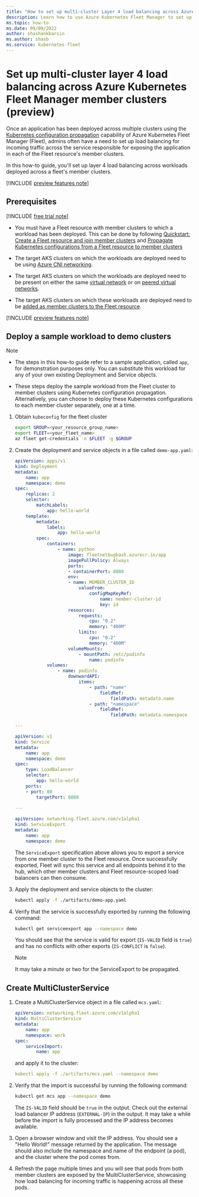 ```yaml
---
title: "How to set up multi-cluster Layer 4 load balancing across Azure Kubernetes Fleet Manager member clusters (preview)"
description: Learn how to use Azure Kubernetes Fleet Manager to set up multi-cluster Layer 4 load balancing across workloads deployed on multiple member clusters.
ms.topic: how-to
ms.date: 09/09/2022
author: shashankbarsin
ms.author: shasb
ms.service: kubernetes-fleet
---
```


# Set up multi-cluster layer 4 load balancing across Azure Kubernetes Fleet Manager member clusters (preview)

Once an application has been deployed across multiple clusters using the [Kubernetes configuration propagation](./configuration-propagation.md) capability of Azure Kubernetes Fleet Manager (Fleet), admins often have a need to set up load balancing for incoming traffic across the service responsible for exposing the application in each of the Fleet resource's member clusters.

In this how-to guide, you'll set up layer 4 load balancing across workloads deployed across a fleet's member clusters.

[!INCLUDE [preview features note](./includes/preview/preview-callout.md)]

## Prerequisites

[!INCLUDE [free trial note](../../includes/quickstarts-free-trial-note.md)]

* You must have a Fleet resource with member clusters to which a workload has been deployed. This can be done by following [Quickstart: Create a Fleet resource and join member clusters](quickstart-create-fleet-and-members.md) and [Propagate Kubernetes configurations from a Fleet resource to member clusters](configuration-propagation.md)

* The target AKS clusters on which the workloads are deployed need to be using [Azure CNI networking](../aks/configure-azure-cni.md).

* The target AKS clusters on which the workloads are deployed need to be present on either the same [virtual network](../virtual-network/virtual-networks-overview.md) or on [peered virtual networks](../virtual-network/virtual-network-peering-overview.md).

* The target AKS clusters on which these workloads are deployed need to be [added as member clusters to the Fleet resource](./quickstart-create-fleet-and-members.md#join-member-clusters).

[!INCLUDE [preview features note](../../includes/azure-cli-prepare-your-environment-no-header.md)]

## Deploy a sample workload to demo clusters

> [!NOTE]
>
> * The steps in this how-to guide refer to a sample application, called `app`, for demonstration purposes only. You can substitute this workload for any of your own existing Deployment and Service objects.
>
> * These steps deploy the sample workload from the Fleet cluster to member clusters using Kubernetes configuration propagation. Alternatively, you can choose to deploy these Kubernetes configurations to each member cluster separately, one at a time.

1. Obtain `kubeconfig` for the fleet cluster

	```bash
	export GROUP=<your_resource_group_name>
	export FLEET=<your_fleet_name>
	az fleet get-credentials -n $FLEET -g $GROUP
	```

1. Create the deployment and service objects in a file called `demo-app.yaml`:

	```yml
	apiVersion: apps/v1
	kind: Deployment
	metadata:
		name: app
		namespace: demo
	spec:
		replicas: 2
		selector:
			matchLabels:
				app: hello-world
		template:
			metadata:
				labels:
					app: hello-world
			spec:
				containers:
					- name: python
						image: fleetnetbugbash.azurecr.io/app
						imagePullPolicy: Always
						ports:
						- containerPort: 8080
						env:
						- name: MEMBER_CLUSTER_ID
							valueFrom:
								configMapKeyRef:
									name: member-cluster-id
									key: id
						resources:
							requests:
								cpu: "0.2"
								memory: "400M"
							limits:
								cpu: "0.2"
								memory: "400M"
						volumeMounts:
							- mountPath: /etc/podinfo
								name: podinfo
				volumes:
					- name: podinfo
						downwardAPI:
							items:
								- path: "name"
									fieldRef:
										fieldPath: metadata.name
								- path: "namespace"
									fieldRef:
										fieldPath: metadata.namespace
    
    ---
    
    apiVersion: v1
    kind: Service
    metadata:
    	name: app
    	namespace: demo
    spec:
    	type: LoadBalancer
    	selector:
    		app: hello-world
    	ports:
    	- port: 80
    		targetPort: 8080
    	
    ---
    
    apiVersion: networking.fleet.azure.com/v1alpha1
    kind: ServiceExport
    metadata:
    	name: app
    	namespace: demo
	```

	The `ServiceExport` specification above allows you to export a service from one member cluster to the Fleet resource. Once successfully exported, Fleet will sync this service and all endpoints behind it to the hub, which other member clusters and Fleet resource-scoped load balancers can then consume.

	<!-- same as in overview, this statement needs clarification on what "the hub" is -->

1. Apply the deployment and service objects to the cluster:
	
	```bash
	kubectl apply -f ./artifacts/demo-app.yaml
	```


1. Verify that the service is successfully exported by running the following command:

	```bash
	kubectl get serviceexport app --namespace demo
	```

	You should see that the service is valid for export (`IS-VALID` field is `true`) and has no conflicts with other exports (`IS-CONFLICT` is `false`). 

	> [!NOTE]
	> It may take a minute or two for the ServiceExport to be propagated.

## Create MultiClusterService

1. Create a MultiClusterService object in a file called `mcs.yaml`:

	```yml
	apiVersion: networking.fleet.azure.com/v1alpha1
	kind: MultiClusterService
	metadata:
		name: app
		namespace: work
	spec:
		serviceImport:
			name: app
	```

	and apply it to the cluster:

	```yml
	kubectl apply -f ./artifacts/mcs.yaml --namespace demo
	```

1. Verify that the import is successful by running the following command:

	```bash
	kubectl get mcs app --namespace demo
	```

	The `IS-VALID` field should be `true` in the output. Check out the external load balancer IP address (`EXTERNAL-IP`) in the output. It may take a while before the import is fully processed and the IP address becomes available.

1. Open a browser window and visit the IP address. You should see a "Hello World!" message returned by the application. The message should also include the namespace and name of the endpoint (a pod), and the cluster where the pod comes from.

1. Refresh the page multiple times and you will see that pods from both member clusters are exposed by the MultiClusterService, showcasing how load balancing for incoming traffic is happening across all these pods.
